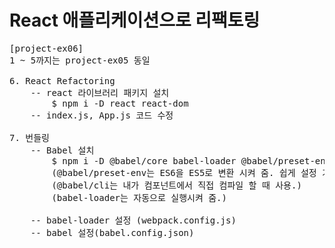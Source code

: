 # React 애플리케이션으로 리팩토링

<pre>
[project-ex06]
1 ~ 5까지는 project-ex05 동일

6. React Refactoring
    -- react 라이브러리 패키지 설치
        $ npm i -D react react-dom
    -- index.js, App.js 코드 수정

7. 번들링
    -- Babel 설치
        $ npm i -D @babel/core babel-loader @babel/preset-env @babel/preset-react
        (@babel/preset-env는 ES6을 ES5로 변환 시켜 줌. 쉽게 설정 가능)
        (@babel/cli는 내가 컴포넌트에서 직접 컴파일 할 때 사용.)
        (babel-loader는 자동으로 실행시켜 줌.)

    -- babel-loader 설정 (webpack.config.js)
    -- babel 설정(babel.config.json)
</pre>